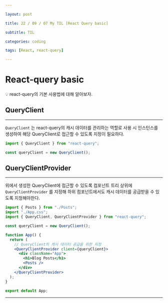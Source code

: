 ```yaml
---

layout: post

title: 22 / 09 / 07 My TIL [React Query basic]

subtitle: TIL

categories: coding

tags: [React, react-query]

---
```

# React-query basic

<aside>
💡 react-query의 기본 사용법에 대해 알아보자.

</aside>

## QueryClient

---

`QueryClient` 는 react-query의 캐시 데이터를 관리하는 역할로 사용 시 인스턴스를 생성하여 해당 QueryClient로 접근할 수 있도록 지정이 필요하다.

```jsx
import { QueryClient } from "react-query";

const queryClient = new QueryClient();
```

## QueryClientProvider

---

위에서 생성한 QueryClient에 접근할 수 있도록 컴포넌트 트리 상위에 `QueryClientProvider` 를 지정해 하위 컴포넌트에서도 캐시 데이터를 공급받을 수 있도록 지정해야한다.

```jsx
import { Posts } from "./Posts";
import "./App.css";
import { QueryClient, QueryClientProvider } from "react-query";

const queryClient = new QueryClient();

function App() {
  return (
    // QueryClient의 캐시 데이터 공급을 위한 지정
    <QueryClientProvider client={queryClient}>
      <div className="App">
        <h1>Blog Posts</h1>
        <Posts />
      </div>
    </QueryClientProvider>
  );
}

export default App;
```

---
<br><br>


